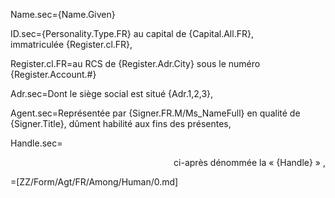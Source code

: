 Name.sec={Name.Given}

ID.sec={Personality.Type.FR} au capital de {Capital.All.FR},<br> immatriculée {Register.cl.FR},

Register.cl.FR=au RCS de {Register.Adr.City} sous le numéro {Register.Account.#}

Adr.sec=Dont le siège social est situé {Adr.1,2,3},

Agent.sec=Représentée par {Signer.FR.M/Ms_NameFull} en qualité de {Signer.Title}, dûment habilité aux fins des présentes,

Handle.sec=<div align="right">ci-après dénommée la « {Handle} » ,</div>

=[ZZ/Form/Agt/FR/Among/Human/0.md]